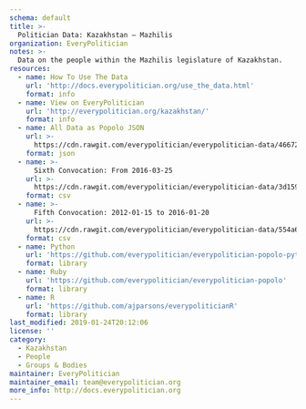 ```yaml
---
schema: default
title: >-
  Politician Data: Kazakhstan — Mazhilis
organization: EveryPolitician
notes: >-
  Data on the people within the Mazhilis legislature of Kazakhstan.
resources:
  - name: How To Use The Data
    url: 'http://docs.everypolitician.org/use_the_data.html'
    format: info
  - name: View on EveryPolitician
    url: 'http://everypolitician.org/kazakhstan/'
    format: info
  - name: All Data as Popolo JSON
    url: >-
      https://cdn.rawgit.com/everypolitician/everypolitician-data/46672358658c9918e6a88774dd152689198fd825/data/Kazakhstan/Assembly/ep-popolo-v1.0.json
    format: json
  - name: >-
      Sixth Convocation: From 2016-03-25
    url: >-
      https://cdn.rawgit.com/everypolitician/everypolitician-data/3d159d80f4d6e13fea240ed44535d8705fd29a6f/data/Kazakhstan/Assembly/term-6.csv
    format: csv
  - name: >-
      Fifth Convocation: 2012-01-15 to 2016-01-20
    url: >-
      https://cdn.rawgit.com/everypolitician/everypolitician-data/554a6cb306153130ac5558e4c015471d63e57cb7/data/Kazakhstan/Assembly/term-5.csv
    format: csv
  - name: Python
    url: 'https://github.com/everypolitician/everypolitician-popolo-python'
    format: library
  - name: Ruby
    url: 'https://github.com/everypolitician/everypolitician-popolo'
    format: library
  - name: R
    url: 'https://github.com/ajparsons/everypoliticianR'
    format: library
last_modified: 2019-01-24T20:12:06
license: ''
category:
  - Kazakhstan
  - People
  - Groups & Bodies
maintainer: EveryPolitician
maintainer_email: team@everypolitician.org
more_info: http://docs.everypolitician.org
---
```

